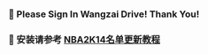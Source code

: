 ### 🏀 Please Sign In Wangzai Drive! Thank You!

### 🏀  安装请参考 [NBA2K14名单更新教程](https://www.bilibili.com/video/BV19w411T7ph) 
